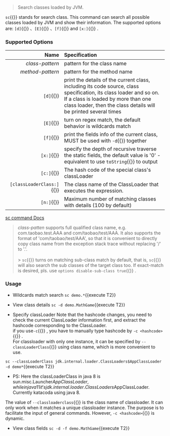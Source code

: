 > Search classes loaded by JVM.

`sc`{{}} stands for search class. This command can search all possible classes loaded by JVM and show their information. The supported options are: `[d]`{{}} 、`[E]`{{}} 、`[f]`{{}} and `[x:]`{{}} .

### Supported Options

|                      Name | Specification                                                                                                                                                                                                                    |
| ------------------------: | :------------------------------------------------------------------------------------------------------------------------------------------------------------------------------------------------------------------------------- |
|           _class-pattern_ | pattern for the class name                                                                                                                                                                                                       |
|          _method-pattern_ | pattern for the method name                                                                                                                                                                                                      |
|                 `[d]`{{}} | print the details of the current class, including its code source, class specification, its class loader and so on.<br/>If a class is loaded by more than one class loader, then the class details will be printed several times |
|                 `[E]`{{}} | turn on regex match, the default behavior is wildcards match                                                                                                                                                                     |
|                 `[f]`{{}} | print the fields info of the current class, MUST be used with `-d`{{}} together                                                                                                                                                  |
|                `[x:]`{{}} | specify the depth of recursive traverse the static fields, the default value is '0' - equivalent to use `toString`{{}} to output                                                                                                 |
|                `[c:]`{{}} | The hash code of the special class's classLoader                                                                                                                                                                                 |
| `[classLoaderClass:]`{{}} | The class name of the ClassLoader that executes the expression.                                                                                                                                                                  |
|                `[n:]`{{}} | Maximum number of matching classes with details (100 by default)                                                                                                                                                                 |

[sc command Docs](https://arthas.aliyun.com/en/doc/sc.html)

> _class-patten_ supports full qualified class name, e.g. com.taobao.test.AAA and com/taobao/test/AAA. It also supports the format of 'com/taobao/test/AAA', so that it is convenient to directly copy class name from the exception stack trace without replacing '/' to '.'. <br/><br/> > `sc`{{}} turns on matching sub-class match by default, that is, `sc`{{}} will also search the sub classes of the target class too. If exact-match is desired, pls. use `options disable-sub-class true`{{}} .

### Usage

- Wildcards match search `sc demo.*`{{execute T2}}
- View class details `sc -d demo.MathGame`{{execute T2}}

- Specify classLoader
  Note that the hashcode changes, you need to check the current ClassLoader information first, and extract the hashcode corresponding to the ClassLoader.  
  if you use`-c`{{}} , you have to manually type hashcode by `-c <hashcode>`{{}} .  
  For classloader with only one instance, it can be specified by `--classLoaderClass`{{}} using class name, which is more convenient to use.

`sc --classLoaderClass jdk.internal.loader.ClassLoaders$AppClassLoader -d demo*`{{execute T2}}

- PS: Here the classLoaderClass in java 8 is sun.misc.Launcher$AppClassLoader, while in java 11 it's jdk.internal.loader.ClassLoaders$AppClassLoader. Currently katacoda using java 8.

The value of `--classloaderclass`{{}} is the class name of classloader. It can only work when it matches a unique classloader instance. The purpose is to facilitate the input of general commands. However, `-c <hashcode>`{{}} is dynamic.

- View class fields `sc -d -f demo.MathGame`{{execute T2}}
